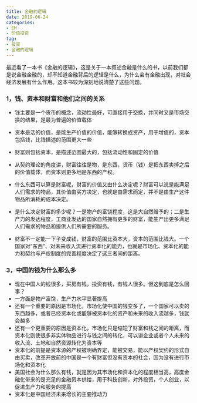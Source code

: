 ```yaml
---
title: 金融的逻辑
date: 2019-06-24 
categories: 
- EM
- 价值投资
tag: 
- 投资
- 金融的逻辑
---
```


最近看了一本书《金融的逻辑》，这是关于一本叙述金融是什么的书，以前我们都是说金融金融的，却不知道金融背后的逻辑是什么，为什么会有金融出现，对社会经济发展有什么作用。这本书较为深刻地说清楚了这些问题。

### 1，钱、资本和财富和他们之间的关系
* 钱主要是一个货币的概念，流动性最好，可直接用于交换，并同时又是市场交换的结果，是最为普遍的价值载体
* 资本是活的价值，是能生产价值的价值，能够转换成资产，用于增值的，资本包括钱，比钱描述的范围更大一些
* 财富则包括资本，是描述范围最大的，包括流动性和固定的价值

* 从契约理论的角度讲，财富往往是物，是东西，货币（钱）是把东西卖掉之后的价值载体，而资本则更多地是东西的产权。

* 什么东西可以算是财富呢，财富的价值又由什么决定呢？财富可以说是能满足人们需求的物品，其价值由买方决定，也就是由需求而定，并不是由生产这件物品所消耗的成本决定。

* 是什么决定财富的多少呢？一是物产的富饶程度，这是大自然赠予的；二是生产力的发达程度，工商业发达的国家自然拥有更多的财富，能生产出更多满足人们需求的物品和提供人们所需要的服务。

* 财富不一定能一下子变成钱，财富的范围比资本大，资本的范围比钱大。一个国家对“东西”、对未来收入流进行资本化的能力，也就是市场化、资本化的能力和契约与产权制度的完善程度决定了这三者间的距离。

### 3，中国的钱为什么那么多
* 现在中国人的钱很多，买房有钱，投资有钱，有钱人很多。但这到底是怎么回事？
* 一方面是物产富饶，生产力水平显著提高
* 还有一个重要的原因是市场化，市场化使中国的钱变多了，一个国家可以卖的东西越多，或者已经资本化或能够被资本化的资产和未来的收入流越多，钱就会越多
* 还有一个更重要的原因是资本化，市场化只是缩短了财富和钱之间的距离，而资本化则使很多非实体物品进行与钱之间的转化，可以讲企业或者个人未来的收入流、土地和自然资源转化为资本等
* 资本化的前提是资本源的产权被明确界定，能被交易，能以产权契约的形式自由买卖，改革开放前的中国是一个有财富但没有资本的社会，因为没有进行市场化和资本化
* 美国社会为什么那么有钱，就是因为其市场化和资本化的程度相当高，高度金融化带来的是充足的金融资本供给，用于科技创新，对外投资，个人创业，以促进生产力和服务的提高
* 资本化是中国经济未来增长的主要推动力

